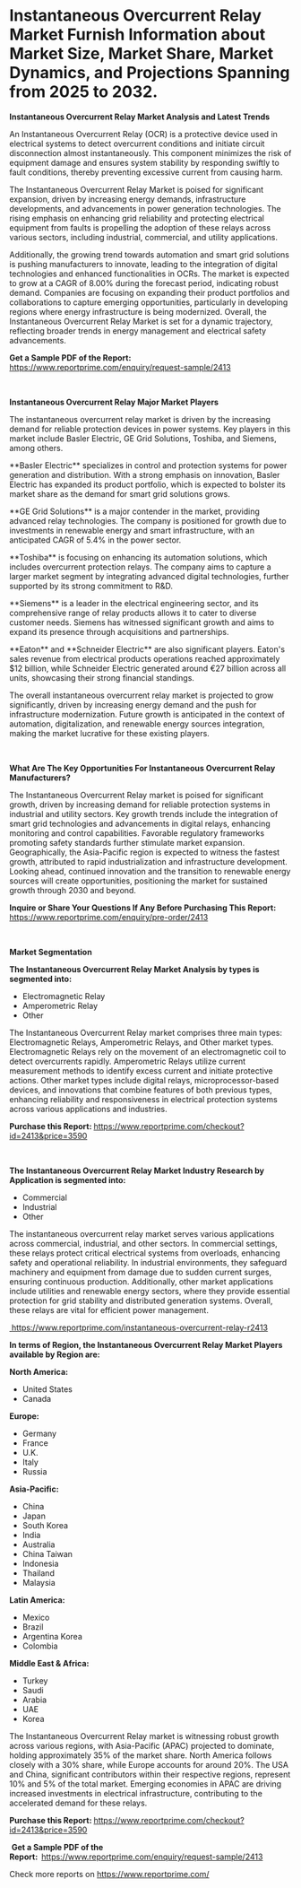 <p><h1>Instantaneous Overcurrent Relay Market Furnish Information about Market Size, Market Share, Market Dynamics, and Projections Spanning from 2025 to 2032.</h1></p><p><strong>Instantaneous Overcurrent Relay Market Analysis and Latest Trends</strong></p>
<p><p>An Instantaneous Overcurrent Relay (OCR) is a protective device used in electrical systems to detect overcurrent conditions and initiate circuit disconnection almost instantaneously. This component minimizes the risk of equipment damage and ensures system stability by responding swiftly to fault conditions, thereby preventing excessive current from causing harm.</p><p>The Instantaneous Overcurrent Relay Market is poised for significant expansion, driven by increasing energy demands, infrastructure developments, and advancements in power generation technologies. The rising emphasis on enhancing grid reliability and protecting electrical equipment from faults is propelling the adoption of these relays across various sectors, including industrial, commercial, and utility applications.</p><p>Additionally, the growing trend towards automation and smart grid solutions is pushing manufacturers to innovate, leading to the integration of digital technologies and enhanced functionalities in OCRs. The market is expected to grow at a CAGR of 8.00% during the forecast period, indicating robust demand. Companies are focusing on expanding their product portfolios and collaborations to capture emerging opportunities, particularly in developing regions where energy infrastructure is being modernized. Overall, the Instantaneous Overcurrent Relay Market is set for a dynamic trajectory, reflecting broader trends in energy management and electrical safety advancements.</p></p>
<p><strong>Get a Sample PDF of the Report:&nbsp;</strong> <a href="https://www.reportprime.com/enquiry/request-sample/2413?utm_campaign=3552&utm_medium=2&utm_source=Github&utm_content=ia&utm_term=18032025&utm_id=instantaneous-overcurrent-relay">https://www.reportprime.com/enquiry/request-sample/2413</a></p>
<p>&nbsp;</p>
<p><strong>Instantaneous Overcurrent Relay Major Market Players</strong></p>
<p><p>The instantaneous overcurrent relay market is driven by the increasing demand for reliable protection devices in power systems. Key players in this market include Basler Electric, GE Grid Solutions, Toshiba, and Siemens, among others.</p><p>**Basler Electric** specializes in control and protection systems for power generation and distribution. With a strong emphasis on innovation, Basler Electric has expanded its product portfolio, which is expected to bolster its market share as the demand for smart grid solutions grows.</p><p>**GE Grid Solutions** is a major contender in the market, providing advanced relay technologies. The company is positioned for growth due to investments in renewable energy and smart infrastructure, with an anticipated CAGR of 5.4% in the power sector.</p><p>**Toshiba** is focusing on enhancing its automation solutions, which includes overcurrent protection relays. The company aims to capture a larger market segment by integrating advanced digital technologies, further supported by its strong commitment to R&D.</p><p>**Siemens** is a leader in the electrical engineering sector, and its comprehensive range of relay products allows it to cater to diverse customer needs. Siemens has witnessed significant growth and aims to expand its presence through acquisitions and partnerships.</p><p>**Eaton** and **Schneider Electric** are also significant players. Eaton's sales revenue from electrical products operations reached approximately $12 billion, while Schneider Electric generated around €27 billion across all units, showcasing their strong financial standings.</p><p>The overall instantaneous overcurrent relay market is projected to grow significantly, driven by increasing energy demand and the push for infrastructure modernization. Future growth is anticipated in the context of automation, digitalization, and renewable energy sources integration, making the market lucrative for these existing players.</p></p>
<p>&nbsp;</p>
<p><strong>What Are The Key Opportunities For Instantaneous Overcurrent Relay Manufacturers?</strong></p>
<p><p>The Instantaneous Overcurrent Relay market is poised for significant growth, driven by increasing demand for reliable protection systems in industrial and utility sectors. Key growth trends include the integration of smart grid technologies and advancements in digital relays, enhancing monitoring and control capabilities. Favorable regulatory frameworks promoting safety standards further stimulate market expansion. Geographically, the Asia-Pacific region is expected to witness the fastest growth, attributed to rapid industrialization and infrastructure development. Looking ahead, continued innovation and the transition to renewable energy sources will create opportunities, positioning the market for sustained growth through 2030 and beyond.</p></p>
<p><strong>Inquire or Share Your Questions If Any Before Purchasing This Report:</strong> <a href="https://www.reportprime.com/enquiry/pre-order/2413?utm_campaign=3552&utm_medium=2&utm_source=Github&utm_content=ia&utm_term=18032025&utm_id=instantaneous-overcurrent-relay">https://www.reportprime.com/enquiry/pre-order/2413</a></p>
<p>&nbsp;</p>
<p><strong>Market Segmentation</strong></p>
<p><strong>The Instantaneous Overcurrent Relay Market Analysis by types is segmented into:</strong></p>
<p><ul><li>Electromagnetic Relay</li><li>Amperometric Relay</li><li>Other</li></ul></p>
<p><p>The Instantaneous Overcurrent Relay market comprises three main types: Electromagnetic Relays, Amperometric Relays, and Other market types. Electromagnetic Relays rely on the movement of an electromagnetic coil to detect overcurrents rapidly. Amperometric Relays utilize current measurement methods to identify excess current and initiate protective actions. Other market types include digital relays, microprocessor-based devices, and innovations that combine features of both previous types, enhancing reliability and responsiveness in electrical protection systems across various applications and industries.</p></p>
<p><strong>Purchase this Report:&nbsp;</strong><a href="https://www.reportprime.com/checkout?id=2413&price=3590&utm_campaign=3552&utm_medium=2&utm_source=Github&utm_content=ia&utm_term=18032025&utm_id=instantaneous-overcurrent-relay">https://www.reportprime.com/checkout?id=2413&price=3590</a></p>
<p>&nbsp;</p>
<p><strong>The Instantaneous Overcurrent Relay Market Industry Research by Application is segmented into:</strong></p>
<p><ul><li>Commercial</li><li>Industrial</li><li>Other</li></ul></p>
<p><p>The instantaneous overcurrent relay market serves various applications across commercial, industrial, and other sectors. In commercial settings, these relays protect critical electrical systems from overloads, enhancing safety and operational reliability. In industrial environments, they safeguard machinery and equipment from damage due to sudden current surges, ensuring continuous production. Additionally, other market applications include utilities and renewable energy sectors, where they provide essential protection for grid stability and distributed generation systems. Overall, these relays are vital for efficient power management.</p></p>
<p><a href="https://www.reportprime.com/instantaneous-overcurrent-relay-r2413?utm_campaign=3552&utm_medium=2&utm_source=Github&utm_content=ia&utm_term=18032025&utm_id=instantaneous-overcurrent-relay">&nbsp;https://www.reportprime.com/instantaneous-overcurrent-relay-r2413</a></p>
<p><strong>In terms of Region, the Instantaneous Overcurrent Relay Market Players available by Region are:</strong></p>
<p>
    <p> <strong> North America: </strong>
        <ul>
            <li>United States</li>
            <li>Canada</li>
        </ul>
        </p> 
    <p> <strong> Europe: </strong>
        <ul>
            <li>Germany</li>
            <li>France</li>
            <li>U.K.</li>
            <li>Italy</li>
            <li>Russia</li>
        </ul>
        </p> 
    <p> <strong> Asia-Pacific: </strong>
        <ul>
            <li>China</li>
            <li>Japan</li>
            <li>South Korea</li>
            <li>India</li>
            <li>Australia</li>
            <li>China Taiwan</li>
            <li>Indonesia</li>
            <li>Thailand</li>
            <li>Malaysia</li>
        </ul>
        </p> 
    <p> <strong> Latin America: </strong>
        <ul>
            <li>Mexico</li>
            <li>Brazil</li>
            <li>Argentina Korea</li>
            <li>Colombia</li>
        </ul>
        </p> 
    <p> <strong> Middle East & Africa: </strong>
        <ul>
            <li>Turkey</li>
            <li>Saudi</li>
            <li>Arabia</li>
            <li>UAE</li>
            <li>Korea</li>
        </ul>
    </p>
    </p>
<p><p>The Instantaneous Overcurrent Relay market is witnessing robust growth across various regions, with Asia-Pacific (APAC) projected to dominate, holding approximately 35% of the market share. North America follows closely with a 30% share, while Europe accounts for around 20%. The USA and China, significant contributors within their respective regions, represent 10% and 5% of the total market. Emerging economies in APAC are driving increased investments in electrical infrastructure, contributing to the accelerated demand for these relays.</p></p>
<p><strong>Purchase this Report: </strong><a href="https://www.reportprime.com/checkout?id=2413&price=3590&utm_campaign=3552&utm_medium=2&utm_source=Github&utm_content=ia&utm_term=18032025&utm_id=instantaneous-overcurrent-relay">https://www.reportprime.com/checkout?id=2413&price=3590</a></p>
<p>&nbsp;<strong>Get a Sample PDF of the Report:&nbsp;&nbsp;</strong><a href="https://www.reportprime.com/enquiry/request-sample/2413?utm_campaign=3552&utm_medium=2&utm_source=Github&utm_content=ia&utm_term=18032025&utm_id=instantaneous-overcurrent-relay">https://www.reportprime.com/enquiry/request-sample/2413</a></p>
<p><strong></strong></p>
<p>Check more reports on <a href="https://www.reportprime.com/?utm_campaign=3552&utm_medium=2&utm_source=Github&utm_content=ia&utm_term=18032025&utm_id=instantaneous-overcurrent-relay">https://www.reportprime.com/</a></p>